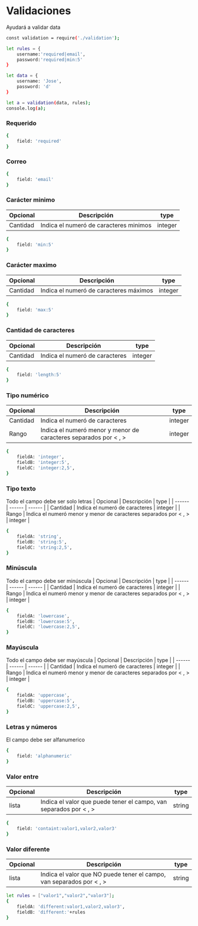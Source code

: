 # Validaciones
Ayudará a validar data

```sh
const validation = require('./validation');

let rules = {
    username:'required|email',
    password:'required|min:5'
}

let data = {
    username: 'Jose',
    password: 'd'
}

let a = validation(data, rules);
console.log(a);
```


### Requerido
```sh
{
    field: 'required'
}
```

### Correo
```sh
{
    field: 'email'
}
```

### Carácter minimo
| Opcional | Descripción | type |
| ------ | ------ | ------ | 
| Cantidad | Indica el numeró de caracteres minimos | integer |
```sh
{
    field: 'min:5'
}
```

### Carácter maximo
| Opcional | Descripción | type |
| ------ | ------ | ------ | 
| Cantidad | Indica el numeró de caracteres máximos | integer |
```sh
{
    field: 'max:5'
}
```

### Cantidad de caracteres
| Opcional | Descripción | type |
| ------ | ------ | ------ | 
| Cantidad | Indica el numeró de caracteres | integer |
```sh
{
    field: 'length:5'
}
```

### Tipo numérico
| Opcional | Descripción | type |
| ------ | ------ | ------ | 
| Cantidad | Indica el numeró de caracteres | integer |
| Rango | Indica el numeró menor y menor de caracteres separados por < , > | integer |
```sh
{
    fieldA: 'integer',
    fieldB: 'integer:5',
    fieldC: 'integer:2,5',
}
```

### Tipo texto
Todo el campo debe ser solo letras
| Opcional | Descripción | type |
| ------ | ------ | ------ | 
| Cantidad | Indica el numeró de caracteres | integer |
| Rango | Indica el numeró menor y menor de caracteres separados por < , > | integer |
```sh
{
    fieldA: 'string',
    fieldB: 'string:5',
    fieldC: 'string:2,5',
}
```

### Minúscula
Todo el campo debe ser minúscula
| Opcional | Descripción | type |
| ------ | ------ | ------ | 
| Cantidad | Indica el numeró de caracteres | integer |
| Rango | Indica el numeró menor y menor de caracteres separados por < , > | integer |
```sh
{
    fieldA: 'lowercase',
    fieldB: 'lowercase:5',
    fieldC: 'lowercase:2,5',
}
```

### Mayúscula
Todo el campo debe ser mayúscula
| Opcional | Descripción | type |
| ------ | ------ | ------ | 
| Cantidad | Indica el numeró de caracteres | integer |
| Rango | Indica el numeró menor y menor de caracteres separados por < , > | integer |
```sh
{
    fieldA: 'uppercase',
    fieldB: 'uppercase:5',
    fieldC: 'uppercase:2,5',
}
```

### Letras y números
El campo debe ser alfanumerico
```sh
{
    field: 'alphanumeric'
}
```

### Valor entre
| Opcional | Descripción | type |
| ------ | ------ | ------ | 
| lista | Indica el valor que puede tener el campo, van separados por < , > | string |
```sh
{
    field: 'containt:valor1,valor2,valor3'
}
```

### Valor diferente
| Opcional | Descripción | type |
| ------ | ------ | ------ | 
| lista | Indica el valor que NO puede tener el campo, van separados por < , > | string |
```sh
let rules = ["valor1","valor2","valor3"];
{
    fieldA: 'different:valor1,valor2,valor3',
    fieldB: 'different:'+rules
}
```